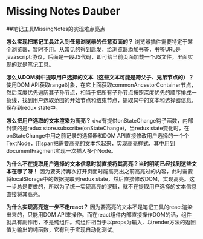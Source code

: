 # Missing Notes Dauber

##笔记工具MissingNotes的实现难点亮点

**怎么实现把笔记工具注入到任意浏览器的任意页面的？**
浏览器插件需要特定于某个浏览器，暂时不用。从常见的<a href="javascript: void 0"></a>得到启发，给浏览器添加书签，书签URL是javascript:协议，后面是一段JS代码，即可给当前页面加载一个JS文件，里面实现的就是笔记工具。

**怎么从DOM树中提取用户选择的文本（这些文本可能是跨父子、兄弟节点的）？**
使用DOM API获取range对象，在它上面获取commonAncestorContainer节点，然后深度优先遍历其子孙节点，相当于把所有子孙节点按照深度优先的顺序排成一条线，找到用户选取范围的开始节点和结束节点，提取其中的文本和选择器信息，保存到redux state中。

**怎么把用户选取的文本渲染为高亮？**
dva有提供onStateChange钩子函数，内部封装的是redux store.subscribe(onStateChange)，当redux state变化时，在onStateChange中用之前记录的选择器和DOM API直接修改用户选择的一个个TextNode，用span把需要高亮的文本包起来，实现高亮样式，其中用到documentFragment实现一次插入多个Node。

**为什么不在提取用户选择的文本信息时就直接将其高亮？当时明明已经找到这些文本在哪了呀！**
因为要支持再次打开页面时能高亮出之前高亮过的内容，此时需要将localStorage中的数据提取到redux state，然后直接修改DOM，实现高亮。这一步总是要做的，所以为了统一实现高亮的逻辑，就不在提取用户选择的文本信息直接将其高亮。

**为什么实现高亮这一步不走react？**
因为要高亮的文本不是笔记工具的react渲染出来的，只能用DOM API来操作。而在react组件内部直接操作DOM的话，组件就具有副作用，不是纯组件。纯组件相当于以props为输入、以render方法的返回值为输出的纯函数，它有利于实现自动化测试。
